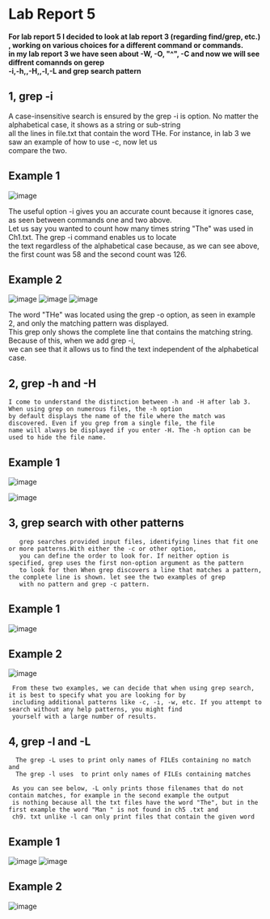 # Lab Report 5
**For lab report 5 I decided to look at lab report 3 (regarding find/grep, etc.) , working on various 
choices for a different command or commands.**  
**in my lab report 3 we have seen about -W, -O, "^", -C and now we will see diffrent comannds on gerep  
-i,-h,,-H,,-l,-L and grep search pattern**

## 1, grep -i
  A case-insensitive search is ensured by the grep -i is option. No matter the alphabetical case, it shows as a string or sub-string   
  all the lines in file.txt that contain the word THe. For instance, in lab 3 we saw an example of how to use -c, now let us  
  compare the two.  
 ##        Example 1
  ![image](https://user-images.githubusercontent.com/122564368/224576059-1320292a-3a3a-476a-aef7-42a03b73546d.png)
  
  The useful option -i gives you an accurate count because it ignores case, as seen between commands one and two above.  
  Let us say you wanted to count how many times string "The" was used in Ch1.txt. The grep -i command enables us to locate  
  the text regardless of the alphabetical case because, as we can see above, the first count was 58 and the second count was 126.

 ##        Example 2
![image](https://user-images.githubusercontent.com/122564368/224576488-1e449427-6598-4b83-8a39-f40e9a0942e1.png)
![image](https://user-images.githubusercontent.com/122564368/224576512-1d03e48a-dd50-4c3b-81c4-a9d310d21d76.png)
![image](https://user-images.githubusercontent.com/122564368/224576559-32880b95-f1f0-4eca-9562-d2ed40e763f8.png)
 
The word "THe" was located using the grep -o option, as seen in example 2, and only the matching pattern was displayed.   
This grep only shows the complete line that contains the matching string. Because of this, when we add grep -i,   
we can see that it allows us to find the text independent of the alphabetical case.   

## 2, grep -h and -H
    I come to understand the distinction between -h and -H after lab 3. When using grep on numerous files, the -h option   
    by default displays the name of the file where the match was discovered. Even if you grep from a single file, the file   
    name will always be displayed if you enter -H. The -h option can be used to hide the file name.

 ##        Example 1
![image](https://user-images.githubusercontent.com/122564368/224578564-c64855a8-aff1-4605-82e9-afc3239c08a5.png)


![image](https://user-images.githubusercontent.com/122564368/224578584-9eb1e088-c740-4fc2-a75f-5f787a416526.png)

## 3, grep search with other patterns 
       grep searches provided input files, identifying lines that fit one or more patterns.With either the -c or other option,   
       you can define the order to look for. If neither option is specified, grep uses the first non-option argument as the pattern   
       to look for then When grep discovers a line that matches a pattern, the complete line is shown. let see the two examples of grep  
       with no pattern and grep -c pattern. 

 ##        Example 1  
 ![image](https://user-images.githubusercontent.com/122564368/224580897-f1ee5a4a-ef44-4f55-902d-8c58ef96fa1b.png)

 ##        Example 2
 ![image](https://user-images.githubusercontent.com/122564368/224580934-492aa626-78c4-4fbe-af34-7c7a304392d9.png)
 
     From these two examples, we can decide that when using grep search, it is best to specify what you are looking for by   
     including additional patterns like -c, -i, -w, etc. If you attempt to search without any help patterns, you might find   
     yourself with a large number of results. 
   
 ## 4, grep -l and -L  
      The grep -L uses to print only names of FILEs containing no match and   
      The grep -l uses  to print only names of FILEs containing matches
      
     As you can see below, -L only prints those filenames that do not contain matches, for example in the second example the output  
     is nothing because all the txt files have the word "The", but in the first example the word "Man " is not found in ch5 .txt and   
     ch9. txt unlike -l can only print files that contain the given word  
     
 ##        Example 1
![image](https://user-images.githubusercontent.com/122564368/224582307-b061bc6c-19e4-4d9f-8c13-b5a7666b425f.png)
![image](https://user-images.githubusercontent.com/122564368/224582344-2bf41700-e951-4605-88c3-1954644bc13c.png)

 ##        Example 2
![image](https://user-images.githubusercontent.com/122564368/224582401-17cd99c9-46cc-417e-8a41-4132892217cf.png)














 
  

 

